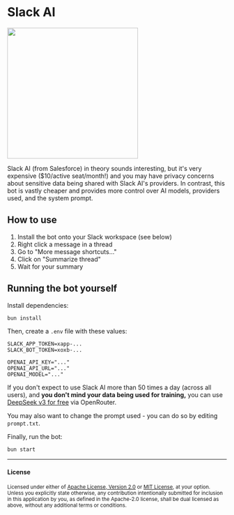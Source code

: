 # Slack AI

<img src="https://github.com/user-attachments/assets/2a263a30-03a9-460d-a09a-bb0418424f56" width="300">


Slack AI (from Salesforce) in theory sounds interesting, but it's very expensive ($10/active seat/month!) and you may have privacy concerns about sensitive data being shared with Slack AI's providers. In contrast, this bot is vastly cheaper and provides more control over AI models, providers used, and the system prompt.

## How to use

1. Install the bot onto your Slack workspace (see below)
2. Right click a message in a thread
3. Go to "More message shortcuts..."
4. Click on "Summarize thread"
5. Wait for your summary

## Running the bot yourself

Install dependencies:

```bash
bun install
```

Then, create a `.env` file with these values:

```env
SLACK_APP_TOKEN=xapp-...
SLACK_BOT_TOKEN=xoxb-...

OPENAI_API_KEY="..."
OPENAI_API_URL="..."
OPENAI_MODEL="..."
```

If you don't expect to use Slack AI more than 50 times a day (across all users), and **you don't mind your data being used for training,** you can use [DeepSeek v3 for free](https://openrouter.ai/deepseek/deepseek-chat-v3-0324:free) via OpenRouter.

You may also want to change the prompt used - you can do so by editing `prompt.txt`.

Finally, run the bot:

```bash
bun start
```

---

#### License

<sup>
Licensed under either of <a href="LICENSE-APACHE">Apache License, Version
2.0</a> or <a href="LICENSE-MIT">MIT License</a>, at your option.
</sup>

<br>

<sub>
Unless you explicitly state otherwise, any contribution intentionally submitted
for inclusion in this application by you, as defined in the Apache-2.0 license, shall
be dual licensed as above, without any additional terms or conditions.
</sub>
